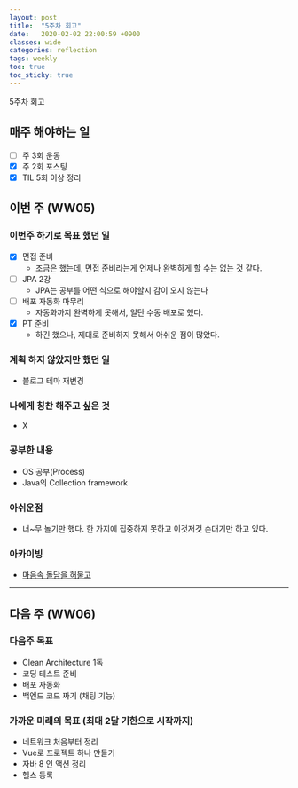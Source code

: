 ```yaml
---
layout: post
title:  "5주차 회고"
date:   2020-02-02 22:00:59 +0900
classes: wide
categories: reflection
tags: weekly
toc: true
toc_sticky: true
---
```


5주차 회고

## 매주 해야하는 일

- [ ] 주 3회 운동
- [x] 주 2회 포스팅
- [x] TIL 5회 이상 정리

## 이번 주 (WW05)

### 이번주 하기로 목표 했던 일

- [x] 면접 준비
  - 조금은 했는데, 면접 준비라는게 언제나 완벽하게 할 수는 없는 것 같다.
- [ ] JPA 2강
  - JPA는 공부를 어떤 식으로 해야할지 감이 오지 않는다
- [ ] 배포 자동화 마무리
  - 자동화까지 완벽하게 못해서, 일단 수동 배포로 했다.
- [x] PT 준비
  - 하긴 했으나, 제대로 준비하지 못해서 아쉬운 점이 많았다.

### 계획 하지 않았지만 했던 일

- 블로그 테마 재변경

### 나에게 칭찬 해주고 싶은 것

- X

### 공부한 내용

- OS 공부(Process)
- Java의 Collection framework

### 아쉬운점

- 너~무 놀기만 했다. 한 가지에 집중하지 못하고 이것저것 손대기만 하고 있다.

### 아카이빙

- [마음속 돌담을 허물고](https://brunch.co.kr/@kozzangnim/404)

---

## 다음 주 (WW06)

### 다음주 목표

- Clean Architecture 1독
- 코딩 테스트 준비
- 배포 자동화
- 백엔드 코드 짜기 (채팅 기능)

### 가까운 미래의 목표 (최대 2달 기한으로 시작까지)

- 네트워크 처음부터 정리
- Vue로 프로젝트 하나 만들기
- 자바 8 인 액션 정리
- 헬스 등록
